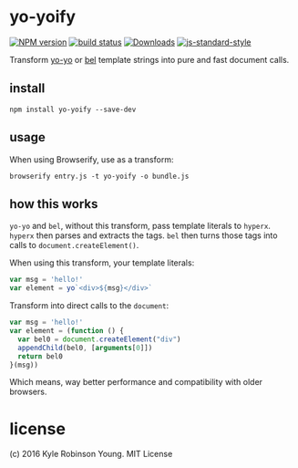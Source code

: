 # yo-yoify

[![NPM version][npm-image]][npm-url]
[![build status][travis-image]][travis-url]
[![Downloads][downloads-image]][downloads-url]
[![js-standard-style][standard-image]][standard-url]

Transform [yo-yo][yo-yo-url] or [bel][bel-url] template strings into pure and
fast document calls.

## install

```shell
npm install yo-yoify --save-dev
```

## usage

When using Browserify, use as a transform:

```shell
browserify entry.js -t yo-yoify -o bundle.js
```

## how this works

`yo-yo` and `bel`, without this transform, pass template literals to `hyperx`.
`hyperx` then parses and extracts the tags. `bel` then turns those tags into
calls to `document.createElement()`.

When using this transform, your template literals:

```js
var msg = 'hello!'
var element = yo`<div>${msg}</div>`
```

Transform into direct calls to the `document`:

```js
var msg = 'hello!'
var element = (function () {
  var bel0 = document.createElement("div")
  appendChild(bel0, [arguments[0]])
  return bel0
}(msg))
```

Which means, way better performance and compatibility with older browsers.

# license
(c) 2016 Kyle Robinson Young. MIT License

[yo-yo-url]: https://github.com/maxogden/yo-yo
[bel-url]: https://github.com/shama/bel
[npm-image]: https://img.shields.io/npm/v/yo-yoify.svg?style=flat-square
[npm-url]: https://npmjs.org/package/yo-yoify
[travis-image]: https://img.shields.io/travis/shama/yo-yoify/master.svg?style=flat-square
[travis-url]: https://travis-ci.org/shama/yo-yoify
[downloads-image]: http://img.shields.io/npm/dm/vel.svg?style=flat-square
[downloads-url]: https://npmjs.org/package/yo-yoify
[standard-image]: https://img.shields.io/badge/code%20style-standard-brightgreen.svg?style=flat-square
[standard-url]: https://github.com/feross/standard
